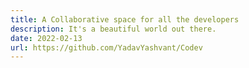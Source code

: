 ```yaml
---
title: A Collaborative space for all the developers
description: It's a beautiful world out there.
date: 2022-02-13
url: https://github.com/YadavYashvant/Codev
---
```

